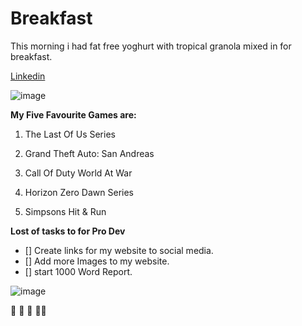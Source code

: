 # Breakfast

This morning i had fat free yoghurt with tropical granola mixed in for breakfast.

[Linkedin](https://www.linkedin.com/in/luke-kelly-062445223/)

![image](https://user-images.githubusercontent.com/91544717/145372741-c34d2d9c-5e41-4a4b-843d-a9b0f2527f0c.png)

**My Five Favourite Games are:**

1.  The Last Of Us Series

2.  Grand Theft Auto: San Andreas

3.  Call Of Duty World At War

4.  Horizon Zero Dawn Series

5.  Simpsons Hit & Run

**Lost of tasks to for Pro Dev**

- [] Create links for my website to social media.
- [] Add more Images to my website.
- [] start 1000 Word Report.

![image](https://user-images.githubusercontent.com/91544717/145375130-2754855b-afd7-42e5-8dfa-460bec72ab6d.png)

🥇 🐊 🍑 👨‍🦯
